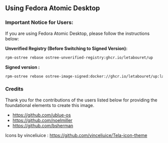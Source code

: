 ## Using Fedora Atomic Desktop

### Important Notice for Users:

If you are using Fedora Atomic Desktop, please follow the instructions below:

**Unverified Registry (Before Switching to Signed Version):**

```bash
rpm-ostree rebase ostree-unverified-registry:ghcr.io/letabouret/up
```
**Signed version :**
 
```bash
rpm-ostree rebase ostree-image-signed:docker://ghcr.io/letabouret/up:latest
```

### Credits

Thank you for the contributions of the users listed below for providing the foundational elements to create this image.
- https://github.com/ublue-os
- https://github.com/noelmiller
- https://github.com/bsherman

Icons by vinceliuice :
https://github.com/vinceliuice/Tela-icon-theme
